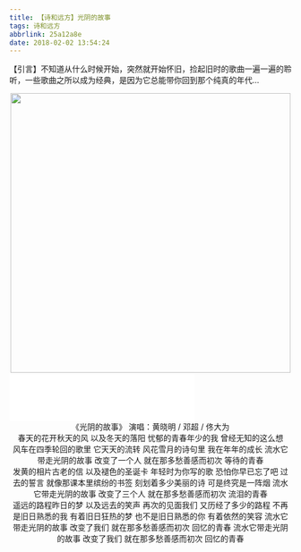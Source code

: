 ```yaml
---
title: 【诗和远方】光阴的故事
tags: 诗和远方
abbrlink: 25a12a8e
date: 2018-02-02 13:54:24
---
```

【引言】不知道从什么时候开始，突然就开始怀旧，捡起旧时的歌曲一遍一遍的聆听，一些歌曲之所以成为经典，是因为它总能带你回到那个纯真的年代...
<div align=center><img src="/img/2018-05-24-05.jpg" width="500"/></div>
<!-- more -->

<iframe frameborder="no" border="0" marginwidth="0" marginheight="0" width=330 height=86 src="//music.163.com/outchain/player?type=2&id=26361010&auto=0&height=66"></iframe>

<div align=center>
《光阴的故事》
演唱：黄晓明 / 邓超 / 佟大为<br/>
春天的花开秋天的风
以及冬天的落阳
忧郁的青春年少的我
曾经无知的这么想<br/>
风车在四季轮回的歌里
它天天的流转
风花雪月的诗句里
我在年年的成长
流水它带走光阴的故事
改变了一个人
就在那多愁善感而初次
等待的青春<br/>
发黄的相片古老的信
以及褪色的圣诞卡
年轻时为你写的歌
恐怕你早已忘了吧
过去的誓言
就像那课本里缤纷的书签
刻划着多少美丽的诗
可是终究是一阵烟
流水它带走光阴的故事
改变了三个人
就在那多愁善感而初次
流泪的青春<br/>
遥远的路程昨日的梦
以及远去的笑声
再次的见面我们
又历经了多少的路程
不再是旧日熟悉的我
有着旧日狂热的梦
也不是旧日熟悉的你
有着依然的笑容
流水它带走光阴的故事
改变了我们
就在那多愁善感而初次
回忆的青春
流水它带走光阴的故事
改变了我们
就在那多愁善感而初次
回忆的青春
</div>